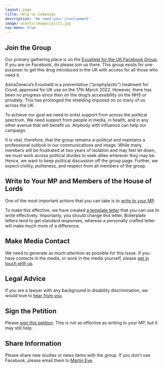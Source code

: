 ```yaml
---
layout: page
title: Help us Campaign
description: 'We need your involvement'
image: assets/images/pic11.jpg
nav-menu: true
---
```

## Join the Group
Our primary gathering place is on the [Evusheld for the UK Facebook Group](https://www.facebook.com/groups/692949675108155/). If you are on Facebook, do please join us there. This group exists for one purpose: to get this drug introduced in the UK with access for all those who need it.

AstraZeneca’s Evusheld is a preventative (“prophylactic”) treatment for Covid, approved for UK use on the 17th March 2022. However, there has been no progress since then on the drug’s accessibility on the NHS or privately. This has prolonged the shielding imposed on so many of us across the UK. 

To achieve our goal we need to enlist support from across the political spectrum. We need support from people in media, in health, and in any other avenue that will benefit us. Anybody with influence can help our campaign.

It is vital, therefore, that the group remains a-political and maintains a professional outlook in our communications and image. While many members will be frustrated at two years of isolation and may feel let down, we must work across political divides to seek allies wherever they may be. Hence, we want to keep political discussion off the group page. Further, we expect civility, politeness, and respect from all members of the group.

## Write to Your MP and Members of the House of Lords
One of the most important actions that you can take is to [write to your MP](https://www.writetothem.com/write).

To make this effective, we have created [a template letter](/assets/downloads/Template-Letter-for-MPs.docx) that you can use to write effectively. Importanly, you should change this letter. Boilerplate letters tend to get standard responses, whereas a personally crafted letter will make much more of a difference.

## Make Media Contact
We need to generate as much attention as possible for this issue. If you have contacts in the media, or work in the media yourself, please [get in touch with us](mailto:martin@eve.gd).

## Legal Advice
If you are a lawyer with any background in disability discrimination, we would love to [hear from you](mailto:martin@eve.gd). 

## Sign the Petition
Please [sign this petition](https://petition.parliament.uk/petitions/611884). This is not as effective as writing to your MP, but it may still help.

## Share Information
Please share new studies or news items with the group. If you don't use Facebook, please email them to [Martin Eve](mailto:martin@eve.gd).
